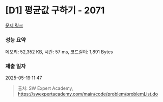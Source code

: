 # [D1] 평균값 구하기 - 2071 

[문제 링크](https://swexpertacademy.com/main/code/problem/problemDetail.do?contestProbId=AV5QRnJqA5cDFAUq) 

### 성능 요약

메모리: 52,352 KB, 시간: 57 ms, 코드길이: 1,891 Bytes

### 제출 일자

2025-05-19 11:47



> 출처: SW Expert Academy, https://swexpertacademy.com/main/code/problem/problemList.do